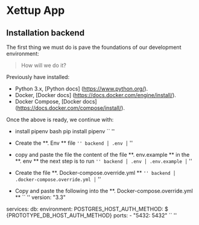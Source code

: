 # Xettup App

## Installation backend
The first thing we must do is pave the foundations of our development environment:

> How will we do it?

Previously have installed:

- Python 3.x, [Python docs] (https://www.python.org/).
- Docker, [Docker docs] (https://docs.docker.com/engine/install/).
- Docker Compose, [Docker docs] (https://docs.docker.com/compose/install/).

Once the above is ready, we continue with:

- install pipenv
bash
pip install pipenv
`` ''

- Create the **. Env ** file
`` ''
backend
│ .env
│
`` ''

- copy and paste the file the content of the file **. env.example ** in the **. env **
the next step is to run
`` ''
backend
│ .env
│ .env.example
│
`` ''

- Create the file **. Docker-compose.override.yml **
`` ''
backend
│ .docker-compose.override.yml
│
`` ''

- Copy and paste the following into the **. Docker-compose.override.yml **
`` ''
version: "3.3"

services:
  db:
    environment:
      POSTGRES_HOST_AUTH_METHOD: $ {PROTOTYPE_DB_HOST_AUTH_METHOD}
    ports:
      - "5432: 5432"
`` ''